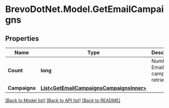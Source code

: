 # BrevoDotNet.Model.GetEmailCampaigns

## Properties

Name | Type | Description | Notes
------------ | ------------- | ------------- | -------------
**Count** | **long** | Number of Email campaigns retrieved | 
**Campaigns** | [**List&lt;GetEmailCampaignsCampaignsInner&gt;**](GetEmailCampaignsCampaignsInner.md) |  | [optional] 

[[Back to Model list]](../../README.md#documentation-for-models) [[Back to API list]](../../README.md#documentation-for-api-endpoints) [[Back to README]](../../README.md)

